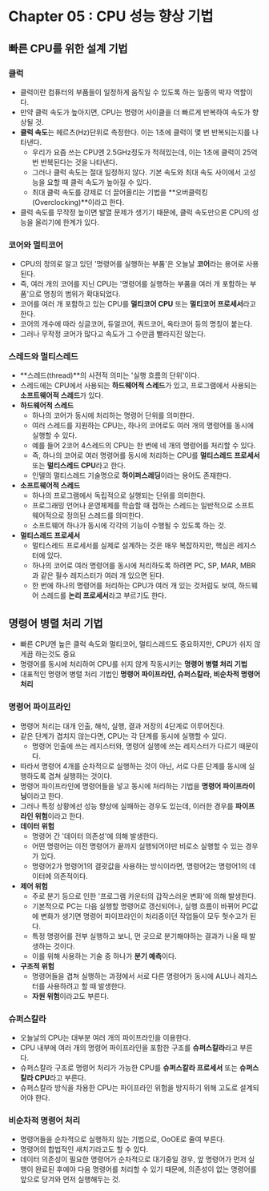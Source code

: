 # Chapter 05 : CPU 성능 향상 기법

## 빠른 CPU를 위한 설계 기법

### 클럭
- 클럭이란 컴퓨터의 부품들이 일정하게 움직일 수 있도록 하는 일종의 박자 역할이다.
- 만약 클럭 속도가 높아지면, CPU는 명령어 사이클을 더 빠르게 반복하여 속도가 향상될 것.
- **클럭 속도**는 헤르츠(Hz)단위로 측정한다. 이는 1초에 클럭이 몇 번 반복되는지를 나타낸다.
  - 우리가 요즘 쓰는 CPU엔 2.5GHz정도가 적혀있는데, 이는 1초에 클럭이 25억번 반복된다는 것을 나타낸다.
  - 그러나 클럭 속도는 절대 일정하지 않다. 기본 속도와 최대 속도 사이에서 고성능을 요할 때 클럭 속도가 높아질 수 있다.
  - 최대 클럭 속도를 강제로 더 끌어올리는 기법을 **오버클럭킹(Overclocking)**이라고 한다.
- 클럭 속도를 무작정 높이면 발열 문제가 생기기 때문에, 클럭 속도만으론 CPU의 성능을 올리기에 한계가 있다.

### 코어와 멀티코어
- CPU의 정의로 알고 있던 '명령어를 실행하는 부품'은 오늘날 **코어**라는 용어로 사용된다.
- 즉, 여러 개의 코어를 지닌 CPU는 '명령어를 실행하는 부품을 여러 개 포함하는 부품'으로 명칭의 범위가 확대되었다.
- 코어를 여러 개 포함하고 있는 CPU를 **멀티코어 CPU** 또는 **멀티코어 프로세서**라고 한다.
- 코어의 개수에 따라 싱글코어, 듀얼코어, 쿼드코어, 옥타코어 등의 명칭이 붙는다.
- 그러나 무작정 코어가 많다고 속도가 그 수만큼 빨라지진 않는다.

### 스레드와 멀티스레드
- **스레드(thread)**의 사전적 의미는 '실행 흐름의 단위'이다.
- 스레드에는 CPU에서 사용되는 **하드웨어적 스레드**가 있고, 프로그램에서 사용되는 **소프트웨어적 스레드**가 있다.
- **하드웨어적 스레드**
  - 하나의 코어가 동시에 처리하는 명령어 단위를 의미한다.
  - 여러 스레드를 지원하는 CPU는, 하나의 코어로도 여러 개의 명령어를 동시에 실행할 수 있다.
  - 예를 들어 2코어 4스레드의 CPU는 한 번에 네 개의 명령어를 처리할 수 있다.
  - 즉, 하나의 코어로 여러 명령어를 동시에 처리하는 CPU를 **멀티스레드 프로세서** 또는 **멀티스레드 CPU**라고 한다.
  - 인텔의 멀티스레드 기술명으로 **하이퍼스레딩**이라는 용어도 존재한다.
- **소프트웨어적 스레드**
  - 하나의 프로그램에서 독립적으로 실행되는 단위를 의미한다.
  - 프로그래밍 언어나 운영체제를 학습할 때 접하는 스레드는 일반적으로 소프트웨어적으로 정의된 스레드를 의미한다.
  - 소프트웨어 하나가 동시에 각각의 기능이 수행될 수 있도록 하는 것.
- **멀티스레드 프로세서**
  - 멀티스레드 프로세서를 실제로 설계하는 것은 매우 복잡하지만, 핵심은 레지스터에 있다.
  - 하나의 코어로 여러 명령어를 동시에 처리하도록 하려면 PC, SP, MAR, MBR과 같은 필수 레지스터가 여러 개 있으면 된다.
  - 한 번에 하나의 명령어를 처리하는 CPU가 여러 개 있는 것처럼도 보여, 하드웨어 스레드를 **논리 프로세서**라고 부르기도 한다.

## 명령어 병렬 처리 기법

- 빠른 CPU엔 높은 클럭 속도와 멀티코어, 멀티스레드도 중요하지만, CPU가 쉬지 않게끔 하는것도 중요
- 명령어를 동시에 처리하여 CPU를 쉬지 않게 작동시키는 **명령어 병렬 처리 기법**
- 대표적인 명령어 병렬 처리 기법인 **명령어 파이프라인, 슈퍼스칼라, 비순차적 명령어 처리**

### 명령어 파이프라인
- 명령어 처리는 대개 인출, 해석, 실행, 결과 저장의 4단계로 이루어진다.
- 같은 단계가 겹치지 않는다면, CPU는 각 단계를 동시에 실행할 수 있다.
  - 명령어 인출에 쓰는 레지스터와, 명령어 실행에 쓰는 레지스터가 다르기 때문이다.
- 따라서 명령어 4개를 순차적으로 실행하는 것이 아닌, 서로 다른 단계를 동시에 실행하도록 겹쳐 실행하는 것이다.
- 명령어 파이프라인에 명령어들을 넣고 동시에 처리하는 기법을 **명령어 파이프라이닝**이라고 한다.
- 그러나 특정 상황에선 성능 향상에 실패하는 경우도 있는데, 이러한 경우를 **파이프라인 위험**이라고 한다.
- **데이터 위험**
  - 명령어 간 '데이터 의존성'에 의해 발생한다.
  - 어떤 명령어는 이전 명령어가 끝까지 실행되어야만 비로소 실행할 수 있는 경우가 있다.
  - 명령어2가 명령어1의 결괏값을 사용하는 방식이라면, 명령어2는 명령어1의 데이터에 의존적이다.
- **제어 위험**
  - 주로 분기 등으로 인한 '프로그램 카운터의 갑작스러운 변화'에 의해 발생한다.
  - 기본적으로 PC는 다음 실행할 명령어로 갱신되어나, 실행 흐름이 바뀌어 PC값에 변화가 생기면 명령어 파이프라인이 처리중이던 작업들이 모두 헛수고가 된다.
  - 특정 명령어를 전부 실행하고 보니, 먼 곳으로 분기해야하는 결과가 나올 때 발생하는 것이다.
  - 이를 위해 사용하는 기술 중 하나가 **분기 예측**이다.
- **구조적 위험**
  - 명령어들을 겹쳐 실행하는 과정에서 서로 다른 명령어가 동시에 ALU나 레지스터를 사용하려고 할 때 발생한다.
  - **자원 위험**이라고도 부른다.

### 슈퍼스칼라
- 오늘날의 CPU는 대부분 여러 개의 파이프라인을 이용한다.
- CPU 내부에 여러 개의 명령어 파이프라인을 포함한 구조를 **슈퍼스칼라**라고 부른다.
- 슈퍼스칼라 구조로 명령어 처리가 가능한 CPU를 **슈퍼스칼라 프로세서** 또는 **슈퍼스칼라 CPU**라고 부른다.
- 슈퍼스칼라 방식을 차용한 CPU는 파이프라인 위험을 방지하기 위해 고도로 설계되어야 한다.

### 비순차적 명령어 처리
- 명령어들을 순차적으로 실행하지 않는 기법으로, OoOE로 줄여 부른다.
- 명령어의 합법적인 새치기라고도 할 수 있다.
- 데이터 의존성이 필요한 명령어가 순차적으로 대기중일 경우, 앞 명령어가 먼저 실행이 완료된 후에야 다음 명령어를 처리할 수 있기 때문에, 의존성이 없는 명령어를 앞으로 당겨와 먼저 실행해두는 것.
